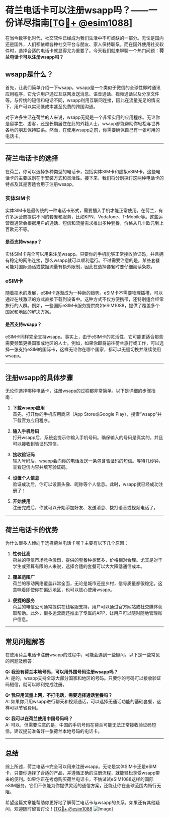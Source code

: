 # 荷兰电话卡可以注册wsapp吗？——一份详尽指南[[TG💪+ @esim1088](https://t.me/s/esim1088)]

在当今数字化时代，社交软件已经成为我们生活中不可或缺的一部分。无论是国内还是国外，人们都依赖各种社交平台与朋友、家人保持联系。而在国外使用社交软件时，选择合适的电话卡就显得尤为重要了。今天我们就来聊聊一个热门问题：**荷兰电话卡可以注册wsapp吗？**

## wsapp是什么？

首先，让我们简单介绍一下wsapp。wsapp是一个类似于微信的全球性即时通讯应用程序，它允许用户通过互联网发送消息、语音通话、视频通话以及分享文件等。与传统的短信和电话不同，wsapp利用互联网连接，因此在流量充足的情况下，用户可以实现低成本甚至免费的跨国沟通。

对于许多生活在荷兰的人来说，wsapp无疑是一个非常实用的应用程序。无论你是留学生、游客，还是长期居住在此的外籍人士，wsapp都能帮助你轻松与世界各地的朋友保持联系。然而，在使用wsapp之前，你需要确保自己有一张可用的电话卡。

---

## 荷兰电话卡的选择

在荷兰，你可以选择多种类型的电话卡，包括实体SIM卡和虚拟eSIM卡。这些电话卡的主要区别在于安装方式和灵活性。接下来，我们将分别探讨这两种电话卡的特点及其是否适合用于注册wsapp。

### 实体SIM卡

实体SIM卡是最传统的一种电话卡形式，需要插入手机才能正常使用。在荷兰，有许多运营商提供不同的套餐和服务，比如KPN、Vodafone、T-Mobile等。这些运营商通常会根据用户的通话、短信和流量需求推出多种套餐，价格从几十欧元到上百欧元不等。

#### 是否支持wsapp？

实体SIM卡完全可以用来注册wsapp。只要你的手机能够正常接收验证码，并且拥有稳定的网络连接，那么wsapp就可以顺利运行。不过需要注意的是，某些套餐可能对国际通话或数据流量有额外限制，因此在选择套餐时要仔细阅读条款。

### eSIM卡

随着技术的发展，eSIM卡逐渐成为一种新的趋势。eSIM卡不需要物理插槽，可以通过在线激活的方式直接下载到设备中。这种方式不仅方便携带，还特别适合经常旅行的人群。例如，一些国际eSIM卡服务提供商如eSIM1088，提供了覆盖多个国家和地区的解决方案。

#### 是否支持wsapp？

eSIM卡同样完全支持wsapp。事实上，由于eSIM卡的灵活性，它可能更适合那些需要频繁更换国家或地区的人士。例如，如果你即将前往荷兰旅行或工作，可以选择一张支持eSIM的国际卡，这样无论你在哪个国家，都可以无缝切换并继续使用wsapp。

---

## 注册wsapp的具体步骤

无论你选择哪种电话卡，注册wsapp的过程都非常简单。以下是详细的步骤指南：

1. **下载wsapp应用**  
   首先，打开你的手机应用商店（App Store或Google Play），搜索“wsapp”并下载官方应用程序。

2. **输入手机号码**  
   打开wsapp后，系统会提示你输入手机号码。确保输入的号码是真实的，并且可以接收到验证码短信。

3. **接收验证码**  
   输入号码后，wsapp会向你的电话发送一条包含验证码的短信。等待几秒钟，查看短信内容并填写验证码。

4. **设置个人信息**  
   验证成功后，你可以设置头像、昵称等个人信息。此时，wsapp就已经成功注册了！

5. **开始使用**  
   注册完成后，你就可以开始添加好友、发送消息、拨打语音或视频电话了。

---

## 荷兰电话卡的优势

为什么很多人倾向于选择荷兰电话卡呢？主要有以下几个原因：

1. **性价比高**  
   荷兰的电信市场竞争激烈，提供的套餐种类繁多，价格相对合理。尤其是对于学生或预算有限的人来说，选择合适的套餐可以大大降低通信成本。

2. **覆盖范围广**  
   荷兰的移动网络覆盖非常全面，无论是城市还是乡村，信号质量都很稳定。这意味着即使你在偏远地区，也可以放心使用wsapp。

3. **便捷的服务**  
   荷兰的电信公司通常提供在线客服支持，用户可以通过官方网站或社交媒体获取帮助。此外，很多运营商还推出了专属的APP，让用户可以随时随地管理账户信息。

---

## 常见问题解答

在使用荷兰电话卡注册wsapp的过程中，可能会遇到一些疑问。以下是一些常见的问题及解答：

**Q: 我没有荷兰本地号码，可以用外国号码注册wsapp吗？**  
A: 是的，wsapp支持全球大部分国家和地区的号码。只要你的号码可以接收验证码短信，就可以顺利完成注册。

**Q: 我只用流量上网，不打电话，需要选择通话套餐吗？**  
A: 如果你只用wsapp进行聊天和视频通话，可以选择无通话功能的基础套餐，这样可以节省费用。

**Q: 我可以在荷兰使用中国号码吗？**  
A: 可以，但需要注意的是，中国的手机号码在荷兰可能无法正常接收验证码短信。建议提前准备好一张荷兰本地号码的电话卡。

---

## 总结

综上所述，荷兰电话卡完全可以用来注册wsapp。无论是实体SIM卡还是eSIM卡，只要你选择了合适的产品，并遵循正确的注册流程，就能轻松享受wsapp带来的便利。如果你正在考虑购买荷兰电话卡，不妨试试eSIM1088这样的国际eSIM服务，它们不仅能为你提供灵活的通信方案，还能让你在全球范围内畅行无阻。

希望这篇文章能帮助你更好地了解荷兰电话卡与wsapp的关系。如果还有其他疑问，欢迎随时留言讨论！[[TG💪+ @esim1088](https://t.me/s/esim1088) ![Image](https://i.postimg.cc/4NQfJmqS/Snipaste-2025-05-13-00-14-12.png)]